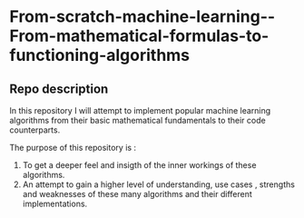 # From-scratch-machine-learning--From-mathematical-formulas-to-functioning-algorithms
## Repo description
In this repository I will attempt to implement popular machine learning algorithms from their basic mathematical fundamentals to their code counterparts.

The purpose of this repository is :

1. To get a deeper feel and insigth of the inner workings of these algorithms.
2. An attempt to gain a higher level of understanding, use cases , strengths and weaknesses of these many algorithms and their different implementations.
